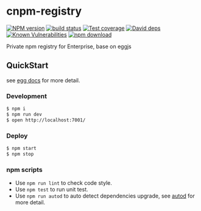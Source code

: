 # cnpm-registry

[![NPM version][npm-image]][npm-url]
[![build status][travis-image]][travis-url]
[![Test coverage][codecov-image]][codecov-url]
[![David deps][david-image]][david-url]
[![Known Vulnerabilities][snyk-image]][snyk-url]
[![npm download][download-image]][download-url]

[npm-image]: http://cnpmjs.org/badge/v/cnpm-registry.svg?style=flat-square
[npm-url]: http://cnpmjs.org/package/cnpm-registry
[travis-image]: https://img.shields.io/travis/cnpm/registry.svg?style=flat-square
[travis-url]: https://travis-ci.org/cnpm/registry
[codecov-image]: https://codecov.io/gh/cnpm/registry/branch/master/graph/badge.svg
[codecov-url]: https://codecov.io/gh/cnpm/registry
[david-image]: https://img.shields.io/david/cnpm/registry.svg?style=flat-square
[david-url]: https://david-dm.org/cnpm/registry
[snyk-image]: https://snyk.io/test/npm/cnpm-registry/badge.svg?style=flat-square
[snyk-url]: https://snyk.io/test/npm/cnpm-registry
[download-image]: https://img.shields.io/npm/dm/cnpm-registry.svg?style=flat-square
[download-url]: https://npmjs.org/package/cnpm-registry

Private npm registry for Enterprise, base on eggjs

## QuickStart

<!-- add docs here for user -->

see [egg docs][egg] for more detail.

### Development

```bash
$ npm i
$ npm run dev
$ open http://localhost:7001/
```

### Deploy

```bash
$ npm start
$ npm stop
```

### npm scripts

- Use `npm run lint` to check code style.
- Use `npm test` to run unit test.
- Use `npm run autod` to auto detect dependencies upgrade, see [autod](https://www.npmjs.com/package/autod) for more detail.


[egg]: https://eggjs.org
